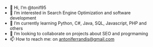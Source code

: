 - 👋 Hi, I’m @tonif95
- 👀 I’m interested in Search Engine Optimization and software development
- 🌱 I’m currently learning Python, C#, Java, SQL, Javascript, PHP and others
- 💞️ I’m looking to collaborate on projects about SEO and progrmaming
- 📫 How to reach me: on antoniferrandis@gmail.com

<!---
tonif95/tonif95 is a ✨ special ✨ repository because its `README.md` (this file) appears on your GitHub profile.
You can click the Preview link to take a look at your changes.
--->
